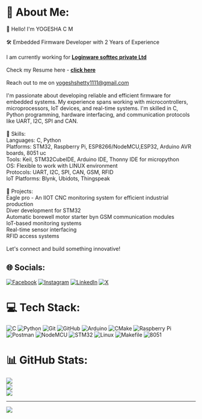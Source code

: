 # 💫 About Me:
👋 Hello! I'm YOGESHA C M<br><br>🛠️ Embedded Firmware Developer with 2 Years of Experience<br><br>              I am currently working for [**Loginware softtec private Ltd**](https://loginwaresofttec.com/)<br><br>              Check my Resume here - [**click here**](https://your-resume-link.com)<br><br>              Reach out to me on yogeshshetty1111@gmail.com<br><br>I'm passionate about developing reliable and efficient firmware for embedded systems. My experience spans working with microcontrollers, microprocessors, IoT devices, and real-time systems. I'm skilled in C, Python programming, hardware interfacing, and communication protocols like UART, I2C, SPI and CAN.<br><br>🔧 Skills:<br>              Languages: C, Python<br>              Platforms: STM32, Raspberry Pi, ESP8266/NodeMCU,ESP32, Arduino AVR boards, 8051 uc<br>              Tools: Keil, STM32CubeIDE, Arduino IDE, Thonny IDE for micropython<br>              OS: Flexible to work with LINUX environment<br>              Protocols: UART, I2C, SPI, CAN, GSM, RFID<br>              IoT Platforms: Blynk, Ubidots, Thingspeak<br><br>🚀 Projects:<br>              Eagle pro - An IIOT CNC monitoring system for efficient industrial production<br>              Diver development for STM32<br>              Automatic borewell motor starter byn GSM communication modules <br>              IoT-based monitoring systems<br>              Real-time sensor interfacing<br>              RFID access systems<br><br>Let's connect and build something innovative!


## 🌐 Socials:

[![Facebook](https://img.shields.io/badge/Facebook-%231877F2.svg?style=for-the-badge&logo=Facebook&logoColor=white)](https://www.facebook.com/share/1GKPZQBASp/) 
[![Instagram](https://img.shields.io/badge/Instagram-%23E4405F.svg?style=for-the-badge&logo=Instagram&logoColor=white)](https://www.instagram.com/yogesh_shetty_c_m/) 
[![LinkedIn](https://img.shields.io/badge/LinkedIn-%230077B5.svg?style=for-the-badge&logo=linkedin&logoColor=white)](https://www.linkedin.com/in/yogesh-shetty-c-m-3889142b2/) 
[![X](https://img.shields.io/badge/X-black.svg?style=for-the-badge&logo=X&logoColor=white)](https://x.com/yogesh_shetty_)



# 💻 Tech Stack:
![C](https://img.shields.io/badge/c-%2300599C.svg?style=for-the-badge&logo=c&logoColor=white&logoWidth=80) 
![Python](https://img.shields.io/badge/python-3670A0?style=for-the-badge&logo=python&logoColor=ffdd54&logoWidth=80) 
![Git](https://img.shields.io/badge/git-%23F05033.svg?style=for-the-badge&logo=git&logoColor=white&logoWidth=80) 
![GitHub](https://img.shields.io/badge/github-%23121011.svg?style=for-the-badge&logo=github&logoColor=white&logoWidth=80) 
![Arduino](https://img.shields.io/badge/-Arduino-00979D?style=for-the-badge&logo=Arduino&logoColor=white&logoWidth=80) 
![CMake](https://img.shields.io/badge/CMake-%23008FBA.svg?style=for-the-badge&logo=cmake&logoColor=white&logoWidth=80) 
![Raspberry Pi](https://img.shields.io/badge/-Raspberry_Pi-C51A4A?style=for-the-badge&logo=Raspberry-Pi&logoColor=white&logoWidth=80) 
![Postman](https://img.shields.io/badge/Postman-FF6C37?style=for-the-badge&logo=postman&logoColor=white&logoWidth=80) 
![NodeMCU](https://img.shields.io/badge/NodeMCU-003366?style=for-the-badge&logo=esp8266&logoColor=white&logoWidth=80) 
![STM32](https://img.shields.io/badge/STM32-03234B?style=for-the-badge&logo=stmicroelectronics&logoColor=white&logoWidth=80) 
![Linux](https://img.shields.io/badge/Linux-FCC624?style=for-the-badge&logo=linux&logoColor=black&logoWidth=80) 
![Makefile](https://img.shields.io/badge/Makefile-0769AD?style=for-the-badge&logo=gnu&logoColor=white&logoWidth=80) 
![8051](https://img.shields.io/badge/8051-004080?style=for-the-badge&logoColor=white&logoWidth=80)





# 📊 GitHub Stats:
![](https://github-readme-stats.vercel.app/api?username=YOGESH-SHETTY-C-M&theme=dark&hide_border=false&include_all_commits=false&count_private=false)<br/>
![](https://github-readme-streak-stats.herokuapp.com/?user=YOGESH-SHETTY-C-M&theme=dark&hide_border=false)<br/>
![](https://github-readme-stats.vercel.app/api/top-langs/?username=YOGESH-SHETTY-C-M&theme=dark&hide_border=false&include_all_commits=false&count_private=false&layout=compact)

---
[![](https://visitcount.itsvg.in/api?id=YOGESH-SHETTY-C-M&icon=0&color=0)](https://visitcount.itsvg.in)

<!-- Proudly created with GPRM ( https://gprm.itsvg.in ) -->
